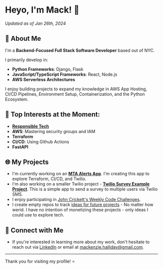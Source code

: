 # Heyo, I'm Mack! 👋

_Updated as of Jan 26th, 2024_

## 🚀 About Me
I'm a **Backend-Focused Full Stack Software Developer** based out of NYC.

I primarily develop in: 
- **Python Frameworks**: Django, Flask
- **JavaScript/TypeScript Frameworks**: React, Node.js
- **AWS Serverless Architectures**

I enjoy building projects to expand my knowledge in AWS App Hosting, CI/CD Pipelines, Environment Setup, Containerization, and the Python Ecosystem.

## 🌈 Top Interests at the Moment:
- [**Responsible Tech**](https://alltechishuman.org/)
- **AWS**: Mastering security groups and IAM
- **Terraform**
- **CI/CD**: Using Github Actions
- **FastAPI** 

## 🌐 My Projects
- I'm currently working on an [**MTA Alerts App**](https://github.com/MackHalliday/subscribe_to_MTA_alerts). I'm creating this app to explore Terraform, CI/CD, and Twilio.
- I'm also working on a smaller Twilio project - [**Twilio Survey Example Project**](https://github.com/MackHalliday/twilio_survey_example_project). This is a simple app to send a survey to multiple users via Twilio SMS.
- I enjoy participating in [John Crickett's Weekly Code Challenges](https://codingchallenges.fyi/challenges/intro). 
- I create empty repos to track [ideas for future projects](https://github.com/stars/MackHalliday/lists/future-ideas) - No matter how werid. I have no intention of monetizing these projects - only ideas I could use to explore tech. 

## 🤝 Connect with Me
- If you're interested in learning more about my work, don't hesitate to reach out via [LinkedIn](https://www.linkedin.com/in/mackhalliday/) or email at mackenzie.halliday@gmail.com.

---

Thank you for visiting my profile! ⭐️
